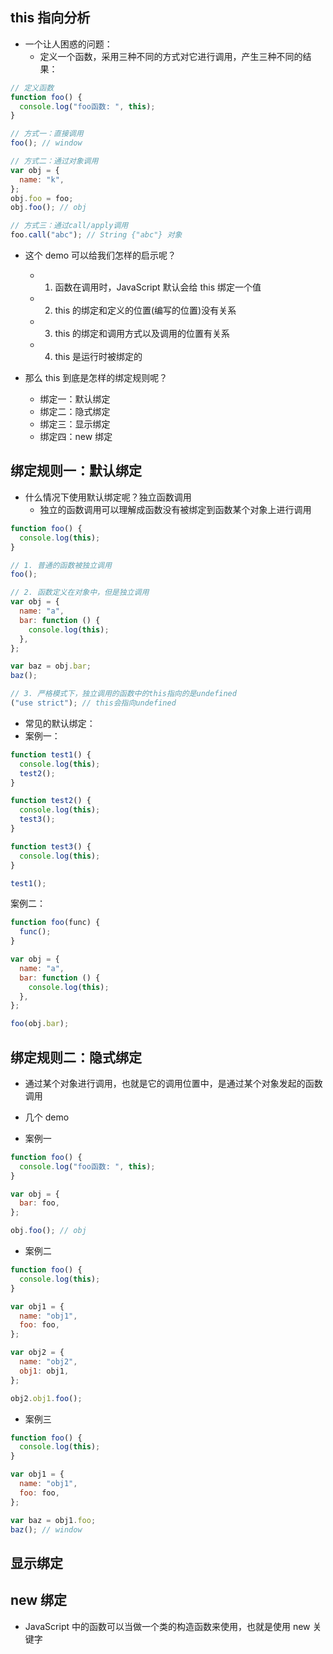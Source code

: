 ## this 指向分析

- 一个让人困惑的问题：
  - 定义一个函数，采用三种不同的方式对它进行调用，产生三种不同的结果：

```js
// 定义函数
function foo() {
  console.log("foo函数: ", this);
}

// 方式一：直接调用
foo(); // window

// 方式二：通过对象调用
var obj = {
  name: "k",
};
obj.foo = foo;
obj.foo(); // obj

// 方式三：通过call/apply调用
foo.call("abc"); // String {"abc"} 对象
```

- 这个 demo 可以给我们怎样的启示呢？

  - 1.  函数在调用时，JavaScript 默认会给 this 绑定一个值
  - 2.  this 的绑定和定义的位置(编写的位置)没有关系
  - 3.  this 的绑定和调用方式以及调用的位置有关系
  - 4.  this 是运行时被绑定的

- 那么 this 到底是怎样的绑定规则呢？
  - 绑定一：默认绑定
  - 绑定二：隐式绑定
  - 绑定三：显示绑定
  - 绑定四：new 绑定

## 绑定规则一：默认绑定

- 什么情况下使用默认绑定呢？独立函数调用
  - 独立的函数调用可以理解成函数没有被绑定到函数某个对象上进行调用

```js
function foo() {
  console.log(this);
}

// 1. 普通的函数被独立调用
foo();

// 2. 函数定义在对象中，但是独立调用
var obj = {
  name: "a",
  bar: function () {
    console.log(this);
  },
};

var baz = obj.bar;
baz();

// 3. 严格模式下，独立调用的函数中的this指向的是undefined
("use strict"); // this会指向undefined
```

- 常见的默认绑定：
- 案例一：

```js
function test1() {
  console.log(this);
  test2();
}

function test2() {
  console.log(this);
  test3();
}

function test3() {
  console.log(this);
}

test1();
```

案例二：

```js
function foo(func) {
  func();
}

var obj = {
  name: "a",
  bar: function () {
    console.log(this);
  },
};

foo(obj.bar);
```

## 绑定规则二：隐式绑定

- 通过某个对象进行调用，也就是它的调用位置中，是通过某个对象发起的函数调用

- 几个 demo
- 案例一

```js
function foo() {
  console.log("foo函数: ", this);
}

var obj = {
  bar: foo,
};

obj.foo(); // obj
```

- 案例二

```js
function foo() {
  console.log(this);
}

var obj1 = {
  name: "obj1",
  foo: foo,
};

var obj2 = {
  name: "obj2",
  obj1: obj1,
};

obj2.obj1.foo();
```

- 案例三

```js
function foo() {
  console.log(this);
}

var obj1 = {
  name: "obj1",
  foo: foo,
};

var baz = obj1.foo;
baz(); // window
```

## 显示绑定

## new 绑定

- JavaScript 中的函数可以当做一个类的构造函数来使用，也就是使用 new 关键字
